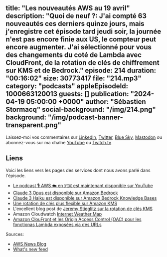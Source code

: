 title: "Les nouveautés AWS au 19 avril"
description: "Quoi de neuf ?: J'ai compté 63 nouveautés ces derniers quinze jours, mais j'enregistre cet épisode tard jeudi soir, la journée n'est pas encore finie aux US, le compteur peut encore augmenter. J'ai sélectionné pour vous des changements du coté de Lambda avec CloudFront, de la rotation de clés de chiffrement sur KMS et de Bedrock."
episode: 214
duration: "00:16:02"
size: 30773417
file: "214.mp3"
category: "podcasts"
appleEpisodeId: 1000663120013
guests: []
publication: "2024-04-19 05:00:00 +0000"
author: "Sébastien Stormacq"
social-background: "/img/214.png"
background: "/img/podcast-banner-transparent.png"
---

Laissez-moi vos commentaires sur [LinkedIn](https://www.linkedin.com/in/sebastienstormacq/), [Twitter](https://twitter.com/sebsto), [Blue Sky](https://bsky.app/profile/sebsto.bsky.social), [Mastodon](https://awscommunity.social/@sebsto) ou abonnez-vous sur ma chaîne [YouTube](https://www.youtube.com/sebsto) ou [Twitch.tv](https://www.twitch.tv/sebAWS)

## Liens

Voici les liens vers les pages des services dont nous avons parlé dans l'épisode.

- [Le podcast 🎙 AWS ☁️ en 🇫🇷 est maintenant disponible sur YouTube](https://www.youtube.com/watch?v=FoiENh1_kjU&list=PLZ_TUMnTqfu9lG7nh_3VHJ1iM2q9grWvd&pp=gAQBiAQB)
- [Claude 3 Opus est disponible sur Amazon Bedrock](https://aws.amazon.com/blogs/aws/anthropics-claude-3-opus-model-on-amazon-bedrock/)
- [Claude 3 Haiku est disponible sur Amazon Bedrock Knowledge Bases](https://aws.amazon.com/about-aws/whats-new/2024/04/knowledge-bases-amazon-bedrock-claude-3-haiku/)
- [Une rotation de clés plus flexible sur Amazon KMS](https://aws.amazon.com/about-aws/whats-new/2024/04/aws-kms-automatic-key-rotation/)
- L'excellent blog post de [Jeremy Stieglitz sur la rotation de clés KMS](https://aws.amazon.com/blogs/security/the-curious-case-of-faster-aws-kms-symmetric-key-rotation/)
- Amazon Cloudwatch [Internet Weather Map](https://aws.amazon.com/blogs/aws/amazon-cloudwatch-internet-weather-map-view-and-analyze-internet-health/)
- [Amazon ClouFront et les Origin Access Control (OAC) pour les fonctionas Lambda exposées via des URLs](https://aws.amazon.com/about-aws/whats-new/2024/04/amazon-cloudfront-oac-lambda-function-url-origins/)

Sources: 

- [AWS News Blog](https://aws.amazon.com/blogs/aws/)
- [What's new feed](https://aws.amazon.com/about-aws/whats-new/2023/)
